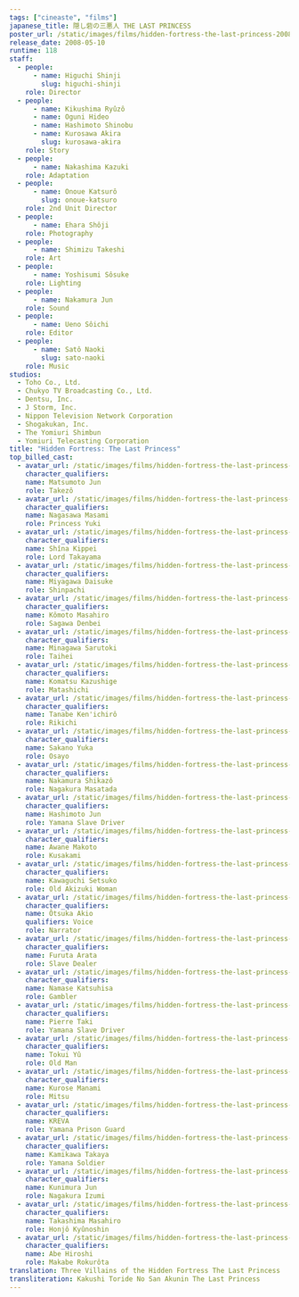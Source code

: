 ```yaml
---
tags: ["cineaste", "films"]
japanese_title: 隠し砦の三悪人 THE LAST PRINCESS
poster_url: /static/images/films/hidden-fortress-the-last-princess-2008/posters/poster.webp
release_date: 2008-05-10
runtime: 118
staff:
  - people:
      - name: Higuchi Shinji
        slug: higuchi-shinji
    role: Director
  - people:
      - name: Kikushima Ryûzô
      - name: Oguni Hideo
      - name: Hashimoto Shinobu
      - name: Kurosawa Akira
        slug: kurosawa-akira
    role: Story
  - people:
      - name: Nakashima Kazuki
    role: Adaptation
  - people:
      - name: Onoue Katsurô
        slug: onoue-katsuro
    role: 2nd Unit Director
  - people:
      - name: Ehara Shôji
    role: Photography
  - people:
      - name: Shimizu Takeshi
    role: Art
  - people:
      - name: Yoshisumi Sôsuke
    role: Lighting
  - people:
      - name: Nakamura Jun
    role: Sound
  - people:
      - name: Ueno Sôichi
    role: Editor
  - people:
      - name: Satô Naoki
        slug: sato-naoki
    role: Music
studios:
  - Toho Co., Ltd.
  - Chukyo TV Broadcasting Co., Ltd.
  - Dentsu, Inc.
  - J Storm, Inc.
  - Nippon Television Network Corporation
  - Shogakukan, Inc.
  - The Yomiuri Shimbun
  - Yomiuri Telecasting Corporation
title: "Hidden Fortress: The Last Princess"
top_billed_cast:
  - avatar_url: /static/images/films/hidden-fortress-the-last-princess-2008/cast-avatars/jun-matsumoto-0.webp
    character_qualifiers:
    name: Matsumoto Jun
    role: Takezô
  - avatar_url: /static/images/films/hidden-fortress-the-last-princess-2008/cast-avatars/masami-nagasawa-0.webp
    character_qualifiers:
    name: Nagasawa Masami
    role: Princess Yuki
  - avatar_url: /static/images/films/hidden-fortress-the-last-princess-2008/cast-avatars/kippei-shiina-0.webp
    character_qualifiers:
    name: Shîna Kippei
    role: Lord Takayama
  - avatar_url: /static/images/films/hidden-fortress-the-last-princess-2008/cast-avatars/daisuke-miyagawa-0.webp
    character_qualifiers:
    name: Miyagawa Daisuke
    role: Shinpachi
  - avatar_url: /static/images/films/hidden-fortress-the-last-princess-2008/cast-avatars/masahiro-komoto-0.webp
    character_qualifiers:
    name: Kômoto Masahiro
    role: Sagawa Denbei
  - avatar_url: /static/images/films/hidden-fortress-the-last-princess-2008/cast-avatars/sarutoki-minagawa-0.webp
    character_qualifiers:
    name: Minagawa Sarutoki
    role: Taihei
  - avatar_url: /static/images/films/hidden-fortress-the-last-princess-2008/cast-avatars/kazushige-komatsu-0.webp
    character_qualifiers:
    name: Komatsu Kazushige
    role: Matashichi
  - avatar_url: /static/images/films/hidden-fortress-the-last-princess-2008/cast-avatars/kenichiro-tanabe-0.webp
    character_qualifiers:
    name: Tanabe Ken'ichirô
    role: Rikichi
  - avatar_url: /static/images/films/hidden-fortress-the-last-princess-2008/cast-avatars/yuka-sakano-0.webp
    character_qualifiers:
    name: Sakano Yuka
    role: Osayo
  - avatar_url: /static/images/films/hidden-fortress-the-last-princess-2008/cast-avatars/hashiya-nakamura-0.webp
    character_qualifiers:
    name: Nakamura Shikazô
    role: Nagakura Masatada
  - avatar_url: /static/images/films/hidden-fortress-the-last-princess-2008/cast-avatars/jun-hashimoto-0.webp
    character_qualifiers:
    name: Hashimoto Jun
    role: Yamana Slave Driver
  - avatar_url: /static/images/films/hidden-fortress-the-last-princess-2008/cast-avatars/makoto-awane-0.webp
    character_qualifiers:
    name: Awane Makoto
    role: Kusakami
  - avatar_url: /static/images/films/hidden-fortress-the-last-princess-2008/cast-avatars/setsuko-kawaguchi-0.webp
    character_qualifiers:
    name: Kawaguchi Setsuko
    role: Old Akizuki Woman
  - avatar_url: /static/images/films/hidden-fortress-the-last-princess-2008/cast-avatars/akio-otsuka-0.webp
    character_qualifiers:
    name: Ôtsuka Akio
    qualifiers: Voice
    role: Narrator
  - avatar_url: /static/images/films/hidden-fortress-the-last-princess-2008/cast-avatars/arata-furuta-0.webp
    character_qualifiers:
    name: Furuta Arata
    role: Slave Dealer
  - avatar_url: /static/images/films/hidden-fortress-the-last-princess-2008/cast-avatars/katsuhisa-namase-0.webp
    character_qualifiers:
    name: Namase Katsuhisa
    role: Gambler
  - avatar_url: /static/images/films/hidden-fortress-the-last-princess-2008/cast-avatars/pierre-taki-0.webp
    character_qualifiers:
    name: Pierre Taki
    role: Yamana Slave Driver
  - avatar_url: /static/images/films/hidden-fortress-the-last-princess-2008/cast-avatars/yu-tokui-0.webp
    character_qualifiers:
    name: Tokui Yû
    role: Old Man
  - avatar_url: /static/images/films/hidden-fortress-the-last-princess-2008/cast-avatars/manami-kurose-0.webp
    character_qualifiers:
    name: Kurose Manami
    role: Mitsu
  - avatar_url: /static/images/films/hidden-fortress-the-last-princess-2008/cast-avatars/kreva-0.webp
    character_qualifiers:
    name: KREVA
    role: Yamana Prison Guard
  - avatar_url: /static/images/films/hidden-fortress-the-last-princess-2008/cast-avatars/takaya-kamikawa-0.webp
    character_qualifiers:
    name: Kamikawa Takaya
    role: Yamana Soldier
  - avatar_url: /static/images/films/hidden-fortress-the-last-princess-2008/cast-avatars/jun-kunimura-0.webp
    character_qualifiers:
    name: Kunimura Jun
    role: Nagakura Izumi
  - avatar_url: /static/images/films/hidden-fortress-the-last-princess-2008/cast-avatars/masahiro-takashima-0.webp
    character_qualifiers:
    name: Takashima Masahiro
    role: Honjô Kyûnoshin
  - avatar_url: /static/images/films/hidden-fortress-the-last-princess-2008/cast-avatars/hiroshi-abe-0.webp
    character_qualifiers:
    name: Abe Hiroshi
    role: Makabe Rokurôta
translation: Three Villains of the Hidden Fortress The Last Princess
transliteration: Kakushi Toride No San Akunin The Last Princess
---
```

